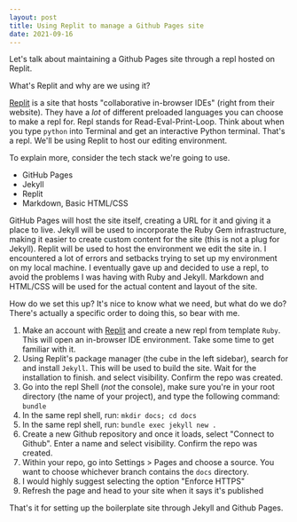 ```yaml
---
layout: post
title: Using Replit to manage a Github Pages site
date: 2021-09-16
---
```


Let's talk about maintaining a Github Pages site through a repl hosted on Replit.

What's Replit and why are we using it?

[Replit](https://replit.com) is a site that hosts "collaborative in-browser IDEs" (right from their website). They have a _lot_ of different preloaded languages you can choose to make a repl for. Repl stands for Read-Eval-Print-Loop. Think about when you type `python` into Terminal and get an interactive Python terminal. That's a repl. We'll be using Replit to host our editing environment.

To explain more, consider the tech stack we're going to use.
* GitHub Pages
* Jekyll
* Replit
* Markdown, Basic HTML/CSS

GitHub Pages will host the site itself, creating a URL for it and giving it a place to live. Jekyll will be used to incorporate the Ruby Gem infrastructure, making it easier to create custom content for the site (this is not a plug for Jekyll). Replit will be used to host the environment we edit the site in. I encountered a lot of errors and setbacks trying to set up my environment on my local machine. I eventually gave up and decided to use a repl, to avoid the problems I was having with Ruby and Jekyll. Markdown and HTML/CSS will be used for the actual content and layout of the site.

How do we set this up? It's nice to know what we need, but what do we do? There's actually a specific order to doing this, so bear with me.

1. Make an account with [Replit]() and create a new repl from template `Ruby`.
    This will open an in-browser IDE environment. Take some time to get familiar with it.
2. Using Replit's package manager (the cube in the left sidebar), search for and install `Jekyll`. 
    This will be used to build the site. Wait for the installation to finish. 
    and select visibility. Confirm the repo was created.
3. Go into the repl Shell (_not_ the console), make sure you're in your root directory (the name of your 
    project), and type the following command:
    `bundle`
4. In the same repl shell, run: `mkdir docs; cd docs`
5. In the same repl shell, run:
    `bundle exec jekyll new .`
6. Create a new Github repository and once it loads, select "Connect to Github". Enter a name
    and select visibility. Confirm the repo was created.
7. Within your repo, go into Settings > Pages and choose a source. You want to choose whichever
    branch contains the `docs` directory.
8. I would highly suggest selecting the option "Enforce HTTPS"
9. Refresh the page and head to your site when it says it's published

That's it for setting up the boilerplate site through Jekyll and Github Pages.